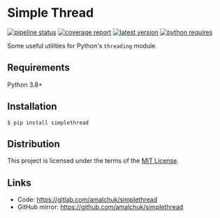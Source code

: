 Simple Thread
=============
[![pipeline status][pipeline]][homepage]
[![coverage report][coverage]][homepage]
[![latest version][version]][pypi]
[![python requires][pyversions]][pypi]

Some useful utilities for Python's `threading` module.

Requirements
------------
Python 3.8+

Installation
------------
```
$ pip install simplethread
```

Distribution
------------
This project is licensed under the terms of the [MIT License](LICENSE).

Links
-----
- Code: <https://gitlab.com/amalchuk/simplethread>
- GitHub mirror: <https://github.com/amalchuk/simplethread>

[homepage]: <https://gitlab.com/amalchuk/simplethread>
[pypi]: <https://pypi.org/project/simplethread>
[pipeline]: <https://gitlab.com/amalchuk/simplethread/badges/master/pipeline.svg?style=flat-square>
[coverage]: <https://gitlab.com/amalchuk/simplethread/badges/master/coverage.svg?style=flat-square>
[version]: <https://img.shields.io/pypi/v/simplethread?color=blue&style=flat-square>
[pyversions]: <https://img.shields.io/pypi/pyversions/simplethread?color=blue&style=flat-square>
